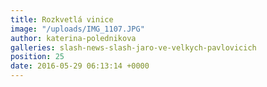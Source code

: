 ```yaml
---
title: Rozkvetlá vinice
image: "/uploads/IMG_1107.JPG"
author: katerina-polednikova
galleries: slash-news-slash-jaro-ve-velkych-pavlovicich
position: 25
date: 2016-05-29 06:13:14 +0000
---
```

